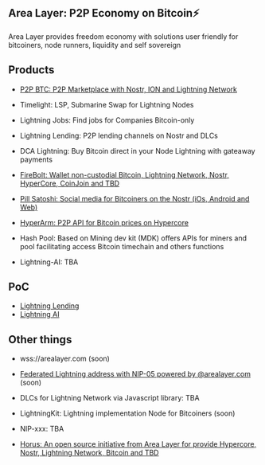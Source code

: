 ## Area Layer: P2P Economy on Bitcoin⚡️

Area Layer provides freedom economy with solutions user friendly for bitcoiners, node runners, liquidity and self sovereign

## Products

- [P2P BTC: P2P Marketplace with Nostr, ION and Lightning Network](https://github.com/AreaLayer/P2PBTC)

- Timelight: LSP, Submarine Swap for Lightning Nodes

- Lightning Jobs: Find jobs for Companies Bitcoin-only

- Lightning Lending: P2P lending channels on Nostr and DLCs

- DCA Lightning: Buy Bitcoin direct in your Node Lightning with gateaway payments

- [FireBolt: Wallet non-custodial Bitcoin, Lightning Network, Nostr, HyperCore, CoinJoin and TBD](https://github.com/AreaLayer/FireBolt)

- [Pill Satoshi: Social media for Bitcoiners on the Nostr (iOs, Android and Web)](https://github.com/AreaLayer/PillSatoshi)

- [HyperArm: P2P API for Bitcoin prices on Hypercore](https://github.com/AreaLayer/HyperArm)

- Hash Pool:  Based on Mining dev kit (MDK) offers APIs for miners and pool facilitating access Bitcoin timechain and others functions

- Lightning-AI: TBA

## PoC 

- [Lightning Lending](https://github.com/AreaLayer/Lightning-lending-PoC)
- [Lightning AI](https://github.com/AreaLayer/Lightning-AI-PoC)

## Other things

- wss://arealayer.com (soon)

- [Federated Lightning address with NIP-05 powered by @arealayer.com](https://github.com/AreaLayer/LNURL) (soon)

- DLCs for Lightning Network via Javascript library: TBA

- LightningKit: Lightning implementation Node for Bitcoiners (soon)

- NIP-xxx: TBA

- [Horus: An open source initiative from Area Layer for provide Hypercore, Nostr, Lightning Network, Bitcoin and TBD](https://github.com/Horus-Orgnazation)
